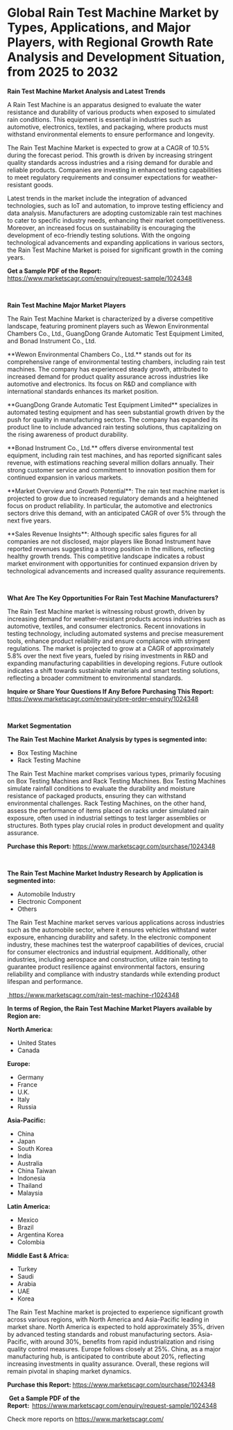 <p><h1>Global Rain Test Machine Market by Types, Applications, and Major Players, with Regional Growth Rate Analysis and Development Situation, from 2025 to 2032</h1></p><p><strong>Rain Test Machine Market Analysis and Latest Trends</strong></p>
<p><p>A Rain Test Machine is an apparatus designed to evaluate the water resistance and durability of various products when exposed to simulated rain conditions. This equipment is essential in industries such as automotive, electronics, textiles, and packaging, where products must withstand environmental elements to ensure performance and longevity.</p><p>The Rain Test Machine Market is expected to grow at a CAGR of 10.5% during the forecast period. This growth is driven by increasing stringent quality standards across industries and a rising demand for durable and reliable products. Companies are investing in enhanced testing capabilities to meet regulatory requirements and consumer expectations for weather-resistant goods. </p><p>Latest trends in the market include the integration of advanced technologies, such as IoT and automation, to improve testing efficiency and data analysis. Manufacturers are adopting customizable rain test machines to cater to specific industry needs, enhancing their market competitiveness. Moreover, an increased focus on sustainability is encouraging the development of eco-friendly testing solutions. With the ongoing technological advancements and expanding applications in various sectors, the Rain Test Machine Market is poised for significant growth in the coming years.</p></p>
<p><strong>Get a Sample PDF of the Report:&nbsp;</strong> <a href="https://www.marketscagr.com/enquiry/request-sample/1024348?utm_campaign=1097&utm_medium=2&utm_source=Github&utm_content=ia&utm_term=05032025&utm_id=rain-test-machine">https://www.marketscagr.com/enquiry/request-sample/1024348</a></p>
<p>&nbsp;</p>
<p><strong>Rain Test Machine Major Market Players</strong></p>
<p><p>The Rain Test Machine Market is characterized by a diverse competitive landscape, featuring prominent players such as Wewon Environmental Chambers Co., Ltd., GuangDong Grande Automatic Test Equipment Limited, and Bonad Instrument Co., Ltd. </p><p>**Wewon Environmental Chambers Co., Ltd.** stands out for its comprehensive range of environmental testing chambers, including rain test machines. The company has experienced steady growth, attributed to increased demand for product quality assurance across industries like automotive and electronics. Its focus on R&D and compliance with international standards enhances its market position.</p><p>**GuangDong Grande Automatic Test Equipment Limited** specializes in automated testing equipment and has seen substantial growth driven by the push for quality in manufacturing sectors. The company has expanded its product line to include advanced rain testing solutions, thus capitalizing on the rising awareness of product durability.</p><p>**Bonad Instrument Co., Ltd.** offers diverse environmental test equipment, including rain test machines, and has reported significant sales revenue, with estimations reaching several million dollars annually. Their strong customer service and commitment to innovation position them for continued expansion in various markets.</p><p>**Market Overview and Growth Potential**: The rain test machine market is projected to grow due to increased regulatory demands and a heightened focus on product reliability. In particular, the automotive and electronics sectors drive this demand, with an anticipated CAGR of over 5% through the next five years. </p><p>**Sales Revenue Insights**: Although specific sales figures for all companies are not disclosed, major players like Bonad Instrument have reported revenues suggesting a strong position in the millions, reflecting healthy growth trends. This competitive landscape indicates a robust market environment with opportunities for continued expansion driven by technological advancements and increased quality assurance requirements.</p></p>
<p>&nbsp;</p>
<p><strong>What Are The Key Opportunities For Rain Test Machine Manufacturers?</strong></p>
<p><p>The Rain Test Machine market is witnessing robust growth, driven by increasing demand for weather-resistant products across industries such as automotive, textiles, and consumer electronics. Recent innovations in testing technology, including automated systems and precise measurement tools, enhance product reliability and ensure compliance with stringent regulations. The market is projected to grow at a CAGR of approximately 5.8% over the next five years, fueled by rising investments in R&D and expanding manufacturing capabilities in developing regions. Future outlook indicates a shift towards sustainable materials and smart testing solutions, reflecting a broader commitment to environmental standards.</p></p>
<p><strong>Inquire or Share Your Questions If Any Before Purchasing This Report:</strong> <a href="https://www.marketscagr.com/enquiry/pre-order-enquiry/1024348?utm_campaign=1097&utm_medium=2&utm_source=Github&utm_content=ia&utm_term=05032025&utm_id=rain-test-machine">https://www.marketscagr.com/enquiry/pre-order-enquiry/1024348</a></p>
<p>&nbsp;</p>
<p><strong>Market Segmentation</strong></p>
<p><strong>The Rain Test Machine Market Analysis by types is segmented into:</strong></p>
<p><ul><li>Box Testing Machine</li><li>Rack Testing Machine</li></ul></p>
<p><p>The Rain Test Machine market comprises various types, primarily focusing on Box Testing Machines and Rack Testing Machines. Box Testing Machines simulate rainfall conditions to evaluate the durability and moisture resistance of packaged products, ensuring they can withstand environmental challenges. Rack Testing Machines, on the other hand, assess the performance of items placed on racks under simulated rain exposure, often used in industrial settings to test larger assemblies or structures. Both types play crucial roles in product development and quality assurance.</p></p>
<p><strong>Purchase this Report:&nbsp;</strong><a href="https://www.marketscagr.com/purchase/1024348?utm_campaign=1097&utm_medium=2&utm_source=Github&utm_content=ia&utm_term=05032025&utm_id=rain-test-machine">https://www.marketscagr.com/purchase/1024348</a></p>
<p>&nbsp;</p>
<p><strong>The Rain Test Machine Market Industry Research by Application is segmented into:</strong></p>
<p><ul><li>Automobile Industry</li><li>Electronic Component</li><li>Others</li></ul></p>
<p><p>The Rain Test Machine market serves various applications across industries such as the automobile sector, where it ensures vehicles withstand water exposure, enhancing durability and safety. In the electronic component industry, these machines test the waterproof capabilities of devices, crucial for consumer electronics and industrial equipment. Additionally, other industries, including aerospace and construction, utilize rain testing to guarantee product resilience against environmental factors, ensuring reliability and compliance with industry standards while extending product lifespan and performance.</p></p>
<p><a href="https://www.marketscagr.com/rain-test-machine-r1024348?utm_campaign=1097&utm_medium=2&utm_source=Github&utm_content=ia&utm_term=05032025&utm_id=rain-test-machine">&nbsp;https://www.marketscagr.com/rain-test-machine-r1024348</a></p>
<p><strong>In terms of Region, the Rain Test Machine Market Players available by Region are:</strong></p>
<p>
    <p> <strong> North America: </strong>
        <ul>
            <li>United States</li>
            <li>Canada</li>
        </ul>
        </p> 
    <p> <strong> Europe: </strong>
        <ul>
            <li>Germany</li>
            <li>France</li>
            <li>U.K.</li>
            <li>Italy</li>
            <li>Russia</li>
        </ul>
        </p> 
    <p> <strong> Asia-Pacific: </strong>
        <ul>
            <li>China</li>
            <li>Japan</li>
            <li>South Korea</li>
            <li>India</li>
            <li>Australia</li>
            <li>China Taiwan</li>
            <li>Indonesia</li>
            <li>Thailand</li>
            <li>Malaysia</li>
        </ul>
        </p> 
    <p> <strong> Latin America: </strong>
        <ul>
            <li>Mexico</li>
            <li>Brazil</li>
            <li>Argentina Korea</li>
            <li>Colombia</li>
        </ul>
        </p> 
    <p> <strong> Middle East & Africa: </strong>
        <ul>
            <li>Turkey</li>
            <li>Saudi</li>
            <li>Arabia</li>
            <li>UAE</li>
            <li>Korea</li>
        </ul>
    </p>
    </p>
<p><p>The Rain Test Machine market is projected to experience significant growth across various regions, with North America and Asia-Pacific leading in market share. North America is expected to hold approximately 35%, driven by advanced testing standards and robust manufacturing sectors. Asia-Pacific, with around 30%, benefits from rapid industrialization and rising quality control measures. Europe follows closely at 25%. China, as a major manufacturing hub, is anticipated to contribute about 20%, reflecting increasing investments in quality assurance. Overall, these regions will remain pivotal in shaping market dynamics.</p></p>
<p><strong>Purchase this Report: </strong><a href="https://www.marketscagr.com/purchase/1024348?utm_campaign=1097&utm_medium=2&utm_source=Github&utm_content=ia&utm_term=05032025&utm_id=rain-test-machine">https://www.marketscagr.com/purchase/1024348</a></p>
<p>&nbsp;<strong>Get a Sample PDF of the Report:&nbsp;&nbsp;</strong><a href="https://www.marketscagr.com/enquiry/request-sample/1024348?utm_campaign=1097&utm_medium=2&utm_source=Github&utm_content=ia&utm_term=05032025&utm_id=rain-test-machine">https://www.marketscagr.com/enquiry/request-sample/1024348</a></p>
<p><strong></strong></p>
<p>Check more reports on <a href="https://www.marketscagr.com/?utm_campaign=1097&utm_medium=2&utm_source=Github&utm_content=ia&utm_term=05032025&utm_id=rain-test-machine">https://www.marketscagr.com/</a></p>